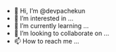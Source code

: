 - 👋 Hi, I’m @devpachekun
- 👀 I’m interested in ...
- 🌱 I’m currently learning ...
- 💞️ I’m looking to collaborate on ...
- 📫 How to reach me ...

<!---
devpachekun/devpachekun is a ✨ special ✨ repository because its `README.md` (this file) appears on your GitHub profile.
You can click the Preview link to take a look at your changes.
--->
